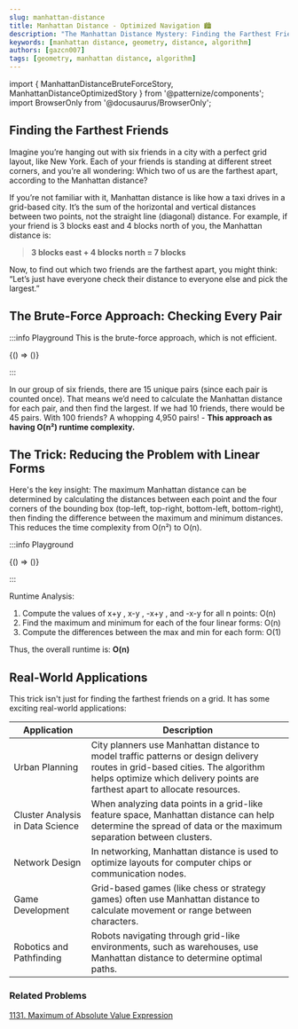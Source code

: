 ```yaml
---
slug: manhattan-distance
title: Manhattan Distance - Optimized Navigation 🏙
description: "The Manhattan Distance Mystery: Finding the Farthest Friends"
keywords: [manhattan distance, geometry, distance, algorithm]
authors: [gazcn007]
tags: [geometry, manhattan distance, algorithm]
---
```



import { ManhattanDistanceBruteForceStory, ManhattanDistanceOptimizedStory } from '@patternize/components';
import BrowserOnly from '@docusaurus/BrowserOnly';

## Finding the Farthest Friends
Imagine you’re hanging out with six friends in a city with a perfect grid layout, like New York. Each of your friends is standing at different street corners, and you’re all wondering: Which two of us are the farthest apart, according to the Manhattan distance?

If you’re not familiar with it, Manhattan distance is like how a taxi drives in a grid-based city. It’s the sum of the horizontal and vertical distances between two points, not the straight line (diagonal) distance. For example, if your friend is 3 blocks east and 4 blocks north of you, the Manhattan distance is:

> **3 blocks east + 4 blocks north = 7 blocks**

Now, to find out which two friends are the farthest apart, you might think:
“Let’s just have everyone check their distance to everyone else and pick the largest.”

## The Brute-Force Approach: Checking Every Pair

:::info Playground
This is the brute-force approach, which is not efficient.


<BrowserOnly>
{() => (<ManhattanDistanceBruteForceStory />)}
</BrowserOnly>

:::

In our group of six friends, there are 15 unique pairs (since each pair is counted once). That means we’d need to calculate the Manhattan distance for each pair, and then find the largest. If we had 10 friends, there would be 45 pairs. With 100 friends? A whopping 4,950 pairs! - **This approach as having O(n²) runtime complexity.**

## The Trick: Reducing the Problem with Linear Forms

Here's the key insight: The maximum Manhattan distance can be determined by calculating the distances between each point and the four corners of the bounding box (top-left, top-right, bottom-left, bottom-right), then finding the difference between the maximum and minimum distances. This reduces the time complexity from O(n²) to O(n).


:::info Playground


<BrowserOnly>
{() => (<ManhattanDistanceOptimizedStory />)}
</BrowserOnly>

:::

Runtime Analysis:
1.	Compute the values of  x+y ,  x-y ,  -x+y , and  -x-y  for all  n  points:  O(n) 
2.	Find the maximum and minimum for each of the four linear forms:  O(n) 
3.	Compute the differences between the max and min for each form:  O(1) 

Thus, the overall runtime is: **O(n)**

## Real-World Applications

This trick isn't just for finding the farthest friends on a grid. It has some exciting real-world applications:

| Application | Description |
|------------|-------------|
| Urban Planning | City planners use Manhattan distance to model traffic patterns or design delivery routes in grid-based cities. The algorithm helps optimize which delivery points are farthest apart to allocate resources. |
| Cluster Analysis in Data Science | When analyzing data points in a grid-like feature space, Manhattan distance can help determine the spread of data or the maximum separation between clusters. |
| Network Design | In networking, Manhattan distance is used to optimize layouts for computer chips or communication nodes. |
| Game Development | Grid-based games (like chess or strategy games) often use Manhattan distance to calculate movement or range between characters. |
| Robotics and Pathfinding | Robots navigating through grid-like environments, such as warehouses, use Manhattan distance to determine optimal paths. |

### Related Problems

[1131. Maximum of Absolute Value Expression](/QuestionBank/Leetcode/LC1131)
